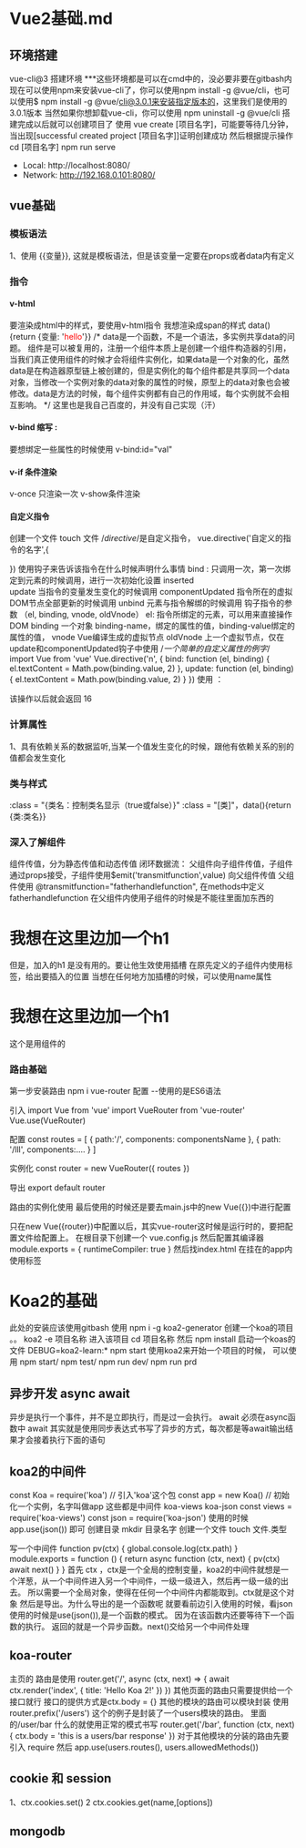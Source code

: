 # Vue2基础.md

## 环境搭建
vue-cli@3 搭建环境
***这些环境都是可以在cmd中的，没必要非要在gitbash内
现在可以使用npm来安装vue-cli了，你可以使用npm install -g @vue/cli，也可以使用$ npm install -g @vue/cli@3.0.1来安装指定版本的，这里我们是使用的3.0.1版本
当然如果你想卸载vue-cli，你可以使用 npm uninstall -g @vue/cli
搭建完成以后就可以创建项目了
使用 vue create [项目名字]，可能要等待几分钟，当出现[successful created project [项目名字]]证明创建成功
然后根据提示操作
cd [项目名字] npm run serve 
- Local: http://localhost:8080/
- Network: http://192.168.0.101:8080/

## vue基础
### 模板语法
1、使用 {{变量}}, 这就是模板语法，但是该变量一定要在props或者data内有定义
### 指令
#### v-html
要渲染成html中的样式，要使用v-html指令 <span v-html="变量"> 我想渲染成span的样式</span> data() {return {变量: '<span style="color:red;">hello</span>'}}
/* data是一个函数，不是一个语法，多实例共享data的问题。
组件是可以被复用的，注册一个组件本质上是创建一个组件构造器的引用，当我们真正使用组件的时候才会将组件实例化，如果data是一个对象的化，虽然data是在构造器原型链上被创建的，但是实例化的每个组件都是共享同一个data对象，当修改一个实例对象的data对象的属性的时候，原型上的data对象也会被修改。data是方法的时候，每个组件实例都有自己的作用域，每个实例就不会相互影响。
*/ 这里也是我自己百度的，并没有自己实现（汗）
#### v-bind 缩写 :
要想绑定一些属性的时候使用 v-bind:id="val"
#### v-if 条件渲染
v-once 只渲染一次 v-show条件渲染
#### 自定义指令
创建一个文件 touch 文件
/*directive*/是自定义指令，
vue.directive('自定义的指令的名字',{

})
使用钩子来告诉该指令在什么时候声明什么事情
bind : 只调用一次，第一次绑定到元素的时候调用，进行一次初始化设置 
inserted  
update 当指令的变量发生变化的时候调用
componentUpdated 指令所在的虚拟DOM节点全部更新的时候调用
unbind 元素与指令解绑的时候调用
钩子指令的参数 （el, binding, vnode, oldVnode）
el: 指令所绑定的元素，可以用来直接操作DOM
binding 一个对象 binding-name，绑定的属性的值，binding-value绑定的属性的值，
vnode Vue编译生成的虚拟节点
oldVnode 上一个虚拟节点，仅在update和componentUpdated钩子中使用
/*一个简单的自定义属性的例字*/
import Vue from 'vue'
Vue.directive('n', {
    bind: function (el, binding) { 
        el.textContent = Math.pow(binding.value, 2)
     },
    update: function (el, binding) { 
        el.textContent = Math.pow(binding.value, 2)
     }
}) 
使用 ： <div v-n="4"></div> 该操作以后就会返回 16
### 计算属性
1、具有依赖关系的数据监听,当某一个值发生变化的时候，跟他有依赖关系的别的值都会发生变化
### 类与样式
:class = "{类名：控制类名显示（true或false）}"
:class = "[类]"，data(){return {类:类名}}
### 深入了解组件
组件传值，分为静态传值和动态传值
闭环数据流： 父组件向子组件传值，子组件通过props接受，子组件使用$emit('transmitfunction',value) 向父组件传值
父组件使用 @transmitfunction="fatherhandlefunction",
在methods中定义fatherhandlefunction
在父组件内使用子组件的时候是不能往里面加东西的
<chile-component><h1>我想在这里边加一个h1</h1></child-component>
但是，加入的h1 是没有用的。要让他生效使用插槽
在原先定义的子组件内使用<slot></slot>标签，给出要插入的位置
当想在任何地方加插槽的时候，可以使用name属性
<slot name="na"> </slot>
<slot name="ba"> </slot>
<chile-component>
<h1 slot="na">我想在这里边加一个h1</h1>
<p slot="ba">这个是用组件的</p>
</child-component>

### 路由基础
第一步安装路由 npm i vue-router
配置 --使用的是ES6语法

引入
import Vue from 'vue'
import VueRouter from 'vue-router'
Vue.use(VueRouter)

配置
const routes = [
    {
        path:'/',
        components: componentsName
    },
    {
        path: '/lll',
        components:....
    }
]

实例化
const router = new VueRouter({
    routes
})

导出
export default router

路由的实例化使用
最后使用的时候还是要去main.js中的new Vue({})中进行配置

只在new Vue({router})中配置以后，其实vue-router这时候是运行时的，要把配置文件给配置上。
在根目录下创建一个 vue.config.js 然后配置其编译器 
module.exports = {
    runtimeCompiler: true
}
然后找index.html 在挂在的app内使用<router-veiw></router-veiw>标签
# Koa2的基础
此处的安装应该使用gitbash
使用 npm i -g koa2-generator
创建一个koa的项目
。。 koa2 -e 项目名称
进入该项目 cd 项目名称
然后 npm install
启动一个koas的文件
 DEBUG=koa2-learn:* npm start
使用koa2来开始一个项目的时候，
可以使用 npm start/ npm test/ npm run dev/ npm run prd
## 异步开发 async await
异步是执行一个事件，并不是立即执行，而是过一会执行。
await 必须在async函数中
await 其实就是使用同步表达式书写了异步的方式，每次都是等await输出结果才会接着执行下面的语句
## koa2的中间件
const Koa = require('koa') // 引入'koa'这个包
const app = new Koa() // 初始化一个实例，名字叫做app
这些都是中间件 koa-views koa-json
const views = require('koa-views')
const json = require('koa-json')
使用的时候
app.use(json()) 即可
创建目录 mkdir 目录名字
创建一个文件 touch 文件.类型

写一个中间件
function pv(ctx) { 
    global.console.log(ctx.path)
 }
 module.exports = function () { 
     return async function (ctx, next) { 
         pv(ctx)
         await next()
      }
  }
首先 ctx ，ctx是一个全局的控制变量，koa2的中间件就想是一个洋葱，从一个中间件进入另一个中间件，一级一级进入，然后再一级一级的出去。
所以需要一个全局对象，使得在任何一个中间件内都能取到。ctx就是这个对象
然后是导出。为什么导出的是一个函数呢
就要看前边引入使用的时候，看json使用的时候是use(json()),是一个函数的模式。
因为在该函数内还要等待下一个函数的执行。
返回的就是一个异步函数。next()交给另一个中间件处理
## koa-router
主页的 路由是使用
router.get('/', async (ctx, next) => {
  await ctx.render('index', {
    title: 'Hello Koa 2!'
  })
})
其他页面的路由只需要提供给一个接口就行
接口的提供方式是ctx.body = {}
其他的模块的路由可以模块封装
使用router.prefix('/users')
这个的例子是封装了一个users模块的路由。
里面的/user/bar 什么的就使用正常的模式书写
router.get('/bar', function (ctx, next) {
  ctx.body = 'this is a users/bar response'
})
对于其他模块的分装的路由先要引入 require
然后
app.use(users.routes(), users.allowedMethods())
## cookie 和 session
1、ctx.cookies.set()
2 ctx.cookies.get(name,[options])
## mongodb